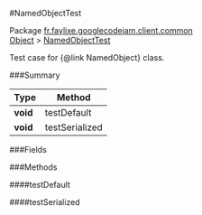 #NamedObjectTest

Package [fr.faylixe.googlecodejam.client.common](https://github.com/Faylixe/googlecodejam-client/blob/master/fr/faylixe/googlecodejam/client/common)<br>
[Object]() > [NamedObjectTest](https://github.com/Faylixe/googlecodejam-client/blob/master/javadoc/fr/faylixe/googlecodejam/client/common/NamedObjectTest.md)

Test case for {@link NamedObject} class.

###Summary


| Type | Method |
| --- | --- |
| **void** | testDefault |
| **void** | testSerialized |

###Fields


###Methods

####testDefault


####testSerialized


